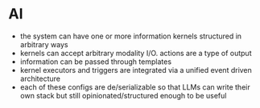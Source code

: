 # AI

- the system can have one or more information kernels structured in arbitrary ways
- kernels can accept arbitrary modality I/O. actions are a type of output
- information can be passed through templates
- kernel executors and triggers are integrated via a unified event driven architecture
- each of these configs are de/serializable so that LLMs can write their own stack but still opinionated/structured enough to be useful